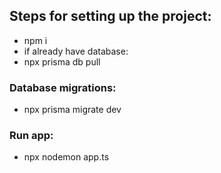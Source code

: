 ## Steps for setting up the project:

- npm i
- if already have database:
- npx prisma db pull

### Database migrations:

- npx prisma migrate dev

### Run app:

- npx nodemon app.ts
